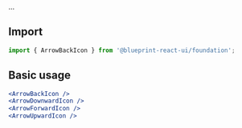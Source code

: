 ...

## Import
```jsx static
import { ArrowBackIcon } from '@blueprint-react-ui/foundation';
```

## Basic usage
```jsx
<ArrowBackIcon />
<ArrowDownwardIcon />
<ArrowForwardIcon />
<ArrowUpwardIcon />
```
